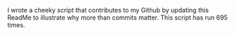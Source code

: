 I wrote a cheeky script that contributes to my Github by updating this ReadMe to illustrate why more than commits matter. This script has run 695 times.